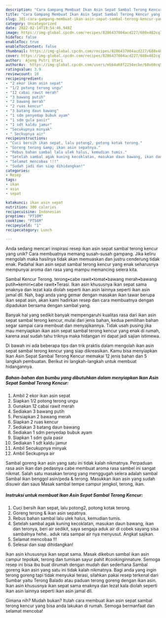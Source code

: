 ```yaml
---
description: "Cara Gampang Membuat Ikan Asin Sepat Sambal Terong Kencur yang Menggugah Selera"
title: "Cara Gampang Membuat Ikan Asin Sepat Sambal Terong Kencur yang Menggugah Selera"
slug: 381-cara-gampang-membuat-ikan-asin-sepat-sambal-terong-kencur-yang-menggugah-selera
category: Uncategorized
date: 2022-02-14T19:54:46.948Z
image: https://img-global.cpcdn.com/recipes/8286437004acd227/680x482cq70/ikan-asin-sepat-sambal-terong-kencur-foto-resep-utama.jpg
hideToc: false
enableToc: true
enableTocContent: false
thumbnail: https://img-global.cpcdn.com/recipes/8286437004acd227/680x482cq70/ikan-asin-sepat-sambal-terong-kencur-foto-resep-utama.jpg
cover: https://img-global.cpcdn.com/recipes/8286437004acd227/680x482cq70/ikan-asin-sepat-sambal-terong-kencur-foto-resep-utama.jpg
author:  Ajeng Putri Utari
authorAv:  https://img-global.cpcdn.com/users/ebb4a68f2254ecbe/60x60cq50/avatar.jpg
ratingvalue: 3.9
reviewcount: 10
recipeingredient:
- "2 ekor ikan asin sepat"
- "1/2 potong terong ungu"
- "12 cabai rawit merah"
- "3 bawang putih"
- "2 bawang merah"
- "2 ruas kencur"
- "3 batang daun bawang"
- "1 sdm penyedap bubuk ayam"
- "1 sdm gula pasir"
- "1 sdt kaldu jamur"
- "Secukupnya minyak"
- " Seckupnya air"
recipeinstructions:
- "Cuci bersih ikan sepat, lalu potong2, potong kotak terong."
- "Goreng terong &amp; ikan asin sepatnya."
- "Rebus bahan sambal lalu ulek halus, kemudian tumis."
- "Setelah sambal agak kuning kecoklatan, masukan daun bawang, ikan dan teronya, beri air sedikit, saya sengaja aduk air di cobek sayang sisa sambalnya hehe.. aduk rata sampai air nya menyusut. Angkat sajikan."
- "Selamat mencobaa !!!"
- "Sudah jadi dan siap dihidangkan!"
categories:
- Resep
tags:
- ikan
- asin
- sepat

katakunci: ikan asin sepat 
nutrition: 300 calories
recipecuisine: Indonesian
preptime: "PT10M"
cooktime: "PT56M"
recipeyield: "1"
recipecategory: Lunch

---
```



Anda sedang mencari inspirasi resep ikan asin sepat sambal terong kencur yang unik? Cara membuatnya memang susah-susah gampang. Jika keliru mengolah maka hasilnya tidak akan memuaskan dan justru cenderung tidak enak. Padahal ikan asin sepat sambal terong kencur yang enak seharusnya mempunyai aroma dan rasa yang mampu memancing selera kita.


Sambal Kencur Terong. terong•cabe rawit•tomat•bawang merah•bawang putih•kemiri•cabe rawit•Terasi. Ikan asin khususnya ikan sepat sama enaknya dan lezat kala diolah seperti ikan asin lainnya seperti ikan asin jamal dll. Nah, bagi anda yang gemar dengan masakan ikan tawar berupa ikan sepat asin, akan kami hadirkan resep dan cara membuatnya dengan dipadukan bersama dengan sambal yang.

Banyak hal yang sedikit banyak mempengaruhi kualitas rasa dari ikan asin sepat sambal terong kencur, mulai dari jenis bahan, kedua pemilihan bahan segar sampai cara membuat dan menyajikannya. Tidak usah pusing jika mau menyiapkan ikan asin sepat sambal terong kencur yang enak di rumah, karena asal sudah tahu triknya maka hidangan ini dapat jadi sajian istimewa.


Di bawah ini ada beberapa tips dan trik praktis dalam mengolah ikan asin sepat sambal terong kencur yang siap dikreasikan. Kamu bisa menyiapkan Ikan Asin Sepat Sambal Terong Kencur memakai 12 jenis bahan dan 5 langkah pembuatan. Berikut ini langkah-langkah untuk membuat hidangannya.

<!--inarticleads1-->

##### Bahan-bahan dan bumbu yang dibutuhkan dalam menyiapkan Ikan Asin Sepat Sambal Terong Kencur:

1. Ambil 2 ekor ikan asin sepat
1. Siapkan 1/2 potong terong ungu
1. Gunakan 12 cabai rawit merah
1. Sediakan 3 bawang putih
1. Persiapkan 2 bawang merah
1. Siapkan 2 ruas kencur
1. Sediakan 3 batang daun bawang
1. Sediakan 1 sdm penyedap bubuk ayam
1. Siapkan 1 sdm gula pasir
1. Sediakan 1 sdt kaldu jamur
1. Ambil Secukupnya minyak
1. Ambil  Seckupnya air


Sambal goreng ikan asin yang satu ini tidak kalah nikmatnya. Perpaduan rasa asin ikan dan pedasnya cabe membuat aroma rasa sambel ini sangat nikmat. Salah satu masakan terong yang menggugah selera adalah sambal Sambal ikan benggol asin/peda &amp; terong. Masukkan ikan asin yang sudah disuwir dan saus Masak sambal tempe campur jengkol, terong, ikan. 

<!--inarticleads2-->

##### Instruksi untuk membuat Ikan Asin Sepat Sambal Terong Kencur:

1. Cuci bersih ikan sepat, lalu potong2, potong kotak terong.
1. Goreng terong &amp; ikan asin sepatnya.
1. Rebus bahan sambal lalu ulek halus, kemudian tumis.
1. Setelah sambal agak kuning kecoklatan, masukan daun bawang, ikan dan teronya, beri air sedikit, saya sengaja aduk air di cobek sayang sisa sambalnya hehe.. aduk rata sampai air nya menyusut. Angkat sajikan.
1. Selamat mencobaa !!!
1. Selesai dan siap dihidangkan!

Ikan asin khususnya ikan sepat sama. Masak dikebun sambal ikan asin campur tepokak, terong dan tumisan sayur pahit #cookinginnature. Semoga resep ini bisa ibu buat dirumah dengan mudah dan sederhana Sambal goreng ikan asin yang satu ini tidak kalah nikmatnya. Bagi anda yang ingin terong goreng tapi tidak menyukai terasi, silahkan pakai resep terkenal dari Sumbar yaitu Terong Balado atau paduan terong goreng dengan ikan asin. Ikan asin khususnya ikan sepat sama enaknya dan lezat kala diolah seperti ikan asin lainnya seperti ikan asin jamal dll. 

Gimana nih? Mudah bukan? Itulah cara membuat ikan asin sepat sambal terong kencur yang bisa anda lakukan di rumah. Semoga bermanfaat dan selamat mencoba!
